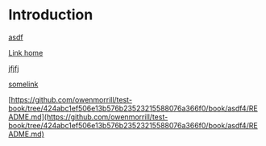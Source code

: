 # Introduction

[asdf](asdf1/)

<a href="/asdf1" target="_blank">Link home</a>

[jfjfj](https://github.com/owenmorrill/test-book/tree/424abc1ef506e13b576b23523215588076a366f0/book/asdf4/README.md)

[somelink](https://docs.owenmorrill.com/asdf4)

[https://github.com/owenmorrill/test-book/tree/424abc1ef506e13b576b23523215588076a366f0/book/asdf4/README.md](https://github.com/owenmorrill/test-book/tree/424abc1ef506e13b576b23523215588076a366f0/book/asdf4/README.md)

